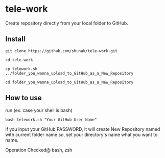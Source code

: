 # tele-work
Create repository directly from your local folder to GitHub.

## Install
```
git clone https://github.com/shunak/tele-work.git
```
```
cd tele-work
```
```
cp telework.sh ../folder_you_wanna_upload_to_GitHub_as_a_New_Repository
```
```
cd folder_you_wanna_upload_to_GitHub_as_a_New_Repository
```
## How to use
run (ex. case your shell is bash)
```
bash telework.sh "Your GitHub User Name"
```
if you input your GitHub PASSWORD, it will create New Repository
named with current folder name so, set your directory's name
what you want to name.

Operation Checked@ bash, zsh



